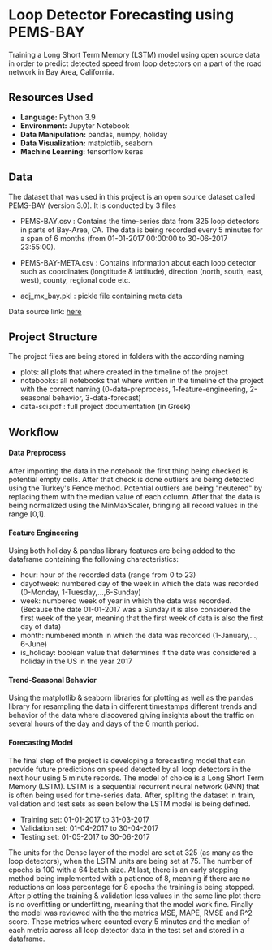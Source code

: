 
# Loop Detector Forecasting using PEMS-BAY

Training a Long Short Term Memory (LSTM) model using open source data in order to predict detected speed from loop detectors on a part of the road network in Bay Area, California. 



## Resources Used
- **Language:** Python 3.9
- **Environment:** Jupyter Notebook
- **Data Manipulation:** pandas, numpy, holiday
- **Data Visualization:** matplotlib, seaborn
- **Machine Learning:** tensorflow keras 
## Data
The dataset that was used in this project is an open source dataset called PEMS-BAY (version 3.0). It is conducted by 3 files

- PEMS-BAY.csv : Contains the time-series data from 325 loop detectors in parts of Bay-Area, CA. The data is being recorded every 5 minutes for a span of 6 months (from 01-01-2017 00:00:00 to 30-06-2017 23:55:00).

- PEMS-BAY-META.csv :  Contains information about each loop detector such as coordinates (longtitude & lattitude), direction (north, south, east, west), county, regional code etc.

- adj_mx_bay.pkl : pickle file containing meta data 

Data source link: [here](https://zenodo.org/records/4264005)
## Project Structure

The project files are being stored in folders with the according naming

- plots: all plots that where created in the timeline of the project
- notebooks: all notebooks that where written in the timeline of the project with the correct naming (0-data-preprocess, 1-feature-engineering, 2-seasonal behavior, 3-data-forecast)
- data-sci.pdf : full project documentation (in Greek)
## Workflow

#### Data Preprocess
After importing the data in the notebook the first thing being checked is potential empty cells. After that check is done outliers are being detected using the Turkey's Fence method. Potential outliers are being "neutered" by replacing them with the median value of each column. After that the data is being normalized using the MinMaxScaler, bringing all record values in the range [0,1].

#### Feature Engineering
Using both holiday & pandas library features are being added to the dataframe containing the following characteristics:
- hour: hour of the recorded data (range from 0 to 23)
- dayofweek: numbered day of the week in which the data was recorded (0-Monday, 1-Tuesday,...,6-Sunday)
- week: numbered week of year in which the data was recorded. (Because the date 01-01-2017 was a Sunday it is also considered the first week of the year, meaning that the first week of data is also the first day of data)
- month: numbered month in which the data was recorded (1-January,..., 6-June)
- is_holiday: boolean value that determines if the date was considered a holiday in the US in the year 2017

#### Trend-Seasonal Behavior
Using the matplotlib & seaborn libraries for plotting as well as the pandas library for resampling the data in different timestamps different trends and behavior of the data where discovered giving insights about the traffic on several hours of the day and days of the 6 month period.

#### Forecasting Model
The final step of the project is developing a forecasting model that can provide future predictions on speed detected by all loop detectors in the next hour using 5 minute records. The model of choice is a Long Short Term Memory (LSTM). LSTM is a sequential recurrent neural network (RNN) that is often being used for time-series data. After, spliting the dataset in train, validation and test sets as seen below the LSTM model is being defined. 

- Training set: 01-01-2017 to 31-03-2017
- Validation set: 01-04-2017 to 30-04-2017
- Testing set: 01-05-2017 to 30-06-2017

The units for the Dense layer of the model are set at 325 (as many as the loop detectors), when the LSTM units are being set at 75. The number of epochs is 100 with a 64 batch size. At last, there is an early stopping method being implemented with a patience of 8, meaning if there are no reductions on loss percentage for 8 epochs the training is being stopped. After plotting the training & validation loss values in the same line plot there is no overfitting or underfitting, meaning that the model work fine. Finally the model was reviewed with the the metrics MSE, MAPE, RMSE and R^2 score. These metrics where counted every 5 minutes and the median of each metric across all loop detector data in the test set and stored in a dataframe.
